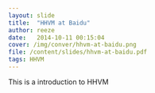 ```yaml
---
layout: slide
title:  "HHVM at Baidu"
author: reeze
date:   2014-10-11 00:15:04
cover: /img/conver/hhvm-at-baidu.png
file: /content/slides/hhvm-at-baidu.pdf
tags: HHVM
---
```


This is a introduction to HHVM